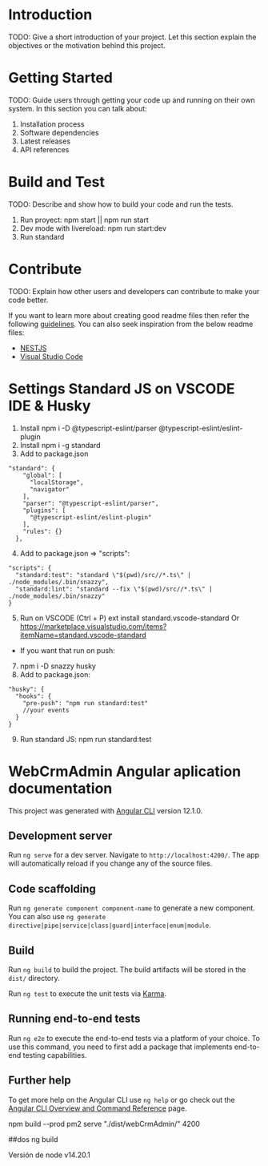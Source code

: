 # Introduction 
TODO: Give a short introduction of your project. Let this section explain the objectives or the motivation behind this project. 

# Getting Started
TODO: Guide users through getting your code up and running on their own system. In this section you can talk about:
1.	Installation process
2.	Software dependencies
3.	Latest releases
4.	API references

# Build and Test
TODO: Describe and show how to build your code and run the tests. 
1. Run proyect: npm start || npm run start
2. Dev mode with livereload: npm run start:dev
3. Run standard

# Contribute
TODO: Explain how other users and developers can contribute to make your code better. 

If you want to learn more about creating good readme files then refer the following [guidelines](https://docs.microsoft.com/en-us/azure/devops/repos/git/create-a-readme?view=azure-devops). You can also seek inspiration from the below readme files:
- [NESTJS](https://nestjs.com/)
- [Visual Studio Code](https://github.com/Microsoft/vscode)

# Settings Standard JS on VSCODE IDE & Husky
1. Install npm i -D @typescript-eslint/parser @typescript-eslint/eslint-plugin
2. Install npm i -g standard
3. Add to package.json
```
"standard": {
    "global": [
      "localStorage",
      "navigator"
    ],
    "parser": "@typescript-eslint/parser",
    "plugins": [
      "@typescript-eslint/eslint-plugin"
    ],
    "rules": {}
  },
```
4. Add to package.json => "scripts":
```
"scripts": {
  "standard:test": "standard \"$(pwd)/src//*.ts\" | ./node_modules/.bin/snazzy",
  "standard:lint": "standard --fix \"$(pwd)/src//*.ts\" | ./node_modules/.bin/snazzy"
}
```
5. Run on VSCODE (Ctrl + P) ext install standard.vscode-standard Or https://marketplace.visualstudio.com/items?itemName=standard.vscode-standard
- If you want that run on push:
7. npm i -D snazzy husky
8. Add to package.json:
```
"husky": {
  "hooks": {
    "pre-push": "npm run standard:test"
    //your events
  }
}
```
9. Run standard JS: npm run standard:test 
# WebCrmAdmin Angular aplication documentation

This project was generated with [Angular CLI](https://github.com/angular/angular-cli) version 12.1.0.

## Development server

Run `ng serve` for a dev server. Navigate to `http://localhost:4200/`. The app will automatically reload if you change any of the source files.

## Code scaffolding

Run `ng generate component component-name` to generate a new component. You can also use `ng generate directive|pipe|service|class|guard|interface|enum|module`.

## Build

Run `ng build` to build the project. The build artifacts will be stored in the `dist/` directory.


Run `ng test` to execute the unit tests via [Karma](https://karma-runner.github.io).

## Running end-to-end tests

Run `ng e2e` to execute the end-to-end tests via a platform of your choice. To use this command, you need to first add a package that implements end-to-end testing capabilities.

## Further help

To get more help on the Angular CLI use `ng help` or go check out the [Angular CLI Overview and Command Reference](https://angular.io/cli) page.

<!-- pm2 run prod  -->
npm build --prod 
pm2 serve "./dist/webCrmAdmin/" 4200


##dos 
ng build

Versión de node v14.20.1